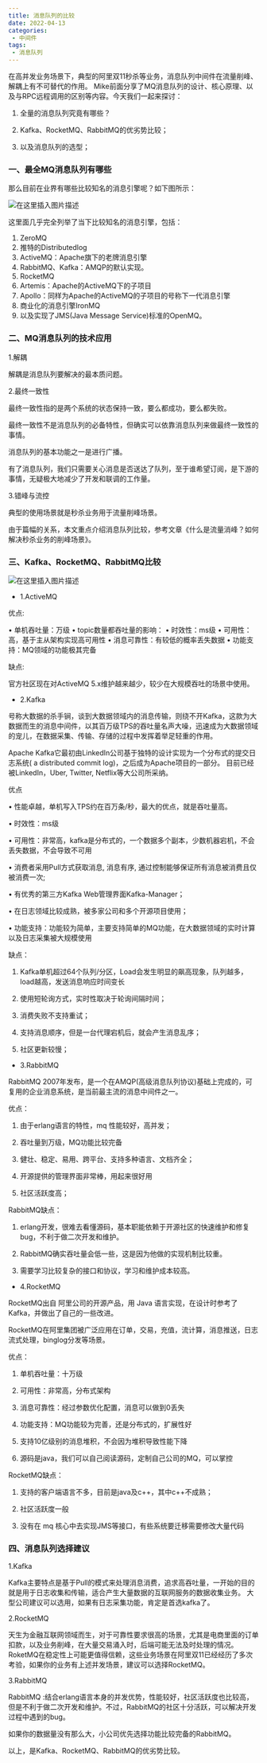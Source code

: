 ```yaml
---
title: 消息队列的比较
date: 2022-04-13
categories:
 - 中间件
tags:
 - 消息队列
---
```


在高并发业务场景下，典型的阿里双11秒杀等业务，消息队列中间件在流量削峰、解耦上有不可替代的作用。
Mike前面分享了MQ消息队列的设计、核心原理、以及与RPC远程调用的区别等内容。今天我们一起来探讨：

1. 全量的消息队列究竟有哪些？

2. Kafka、RocketMQ、RabbitMQ的优劣势比较；

3. 以及消息队列的选型；

### 一、最全MQ消息队列有哪些

那么目前在业界有哪些比较知名的消息引擎呢？如下图所示：

![在这里插入图片描述](https://img-blog.csdnimg.cn/a671ab84cd2442c68212f3e7a6ea5a84.png)

这里面几乎完全列举了当下比较知名的消息引擎，包括：

1. ZeroMQ
2. 推特的Distributedlog
3. ActiveMQ：Apache旗下的老牌消息引擎
4. RabbitMQ、Kafka：AMQP的默认实现。
5. RocketMQ
6. Artemis：Apache的ActiveMQ下的子项目
7. Apollo：同样为Apache的ActiveMQ的子项目的号称下一代消息引擎
8. 商业化的消息引擎IronMQ
9. 以及实现了JMS(Java Message Service)标准的OpenMQ。

### 二、MQ消息队列的技术应用

1.解耦

解耦是消息队列要解决的最本质问题。

2.最终一致性

最终一致性指的是两个系统的状态保持一致，要么都成功，要么都失败。

最终一致性不是消息队列的必备特性，但确实可以依靠消息队列来做最终一致性的事情。

消息队列的基本功能之一是进行广播。

有了消息队列，我们只需要关心消息是否送达了队列，至于谁希望订阅，是下游的事情，无疑极大地减少了开发和联调的工作量。

3.错峰与流控

典型的使用场景就是秒杀业务用于流量削峰场景。

由于篇幅的关系，本文重点介绍消息队列比较，参考文章《什么是流量消峰？如何解决秒杀业务的削峰场景》。

### 三、Kafka、RocketMQ、RabbitMQ比较

![在这里插入图片描述](https://img-blog.csdnimg.cn/545f521bae03428ca6b21b2936e9e0ff.png)

* 1.ActiveMQ

优点:

• 单机吞吐量：万级
• topic数量都吞吐量的影响：
• 时效性：ms级
• 可用性：高，基于主从架构实现高可用性
• 消息可靠性：有较低的概率丢失数据
• 功能支持：MQ领域的功能极其完备

缺点:

官方社区现在对ActiveMQ 5.x维护越来越少，较少在大规模吞吐的场景中使用。

* 2.Kafka

号称大数据的杀手锏，谈到大数据领域内的消息传输，则绕不开Kafka，这款为大数据而生的消息中间件，以其百万级TPS的吞吐量名声大噪，迅速成为大数据领域的宠儿，在数据采集、传输、存储的过程中发挥着举足轻重的作用。

Apache Kafka它最初由LinkedIn公司基于独特的设计实现为一个分布式的提交日志系统( a distributed commit log)，之后成为Apache项目的一部分。
目前已经被LinkedIn，Uber, Twitter, Netflix等大公司所采纳。

优点

• 性能卓越，单机写入TPS约在百万条/秒，最大的优点，就是吞吐量高。

• 时效性：ms级

• 可用性：非常高，kafka是分布式的，一个数据多个副本，少数机器宕机，不会丢失数据，不会导致不可用

• 消费者采用Pull方式获取消息, 消息有序, 通过控制能够保证所有消息被消费且仅被消费一次;

• 有优秀的第三方Kafka Web管理界面Kafka-Manager；

• 在日志领域比较成熟，被多家公司和多个开源项目使用；

• 功能支持：功能较为简单，主要支持简单的MQ功能，在大数据领域的实时计算以及日志采集被大规模使用

缺点：

1. Kafka单机超过64个队列/分区，Load会发生明显的飙高现象，队列越多，load越高，发送消息响应时间变长

2. 使用短轮询方式，实时性取决于轮询间隔时间；

3. 消费失败不支持重试；

4. 支持消息顺序，但是一台代理宕机后，就会产生消息乱序；

5. 社区更新较慢；

* 3.RabbitMQ

RabbitMQ 2007年发布，是一个在AMQP(高级消息队列协议)基础上完成的，可复用的企业消息系统，是当前最主流的消息中间件之一。

优点：

1. 由于erlang语言的特性，mq 性能较好，高并发；

2. 吞吐量到万级，MQ功能比较完备

3. 健壮、稳定、易用、跨平台、支持多种语言、文档齐全；

4. 开源提供的管理界面非常棒，用起来很好用

5. 社区活跃度高；

RabbitMQ缺点：

1. erlang开发，很难去看懂源码，基本职能依赖于开源社区的快速维护和修复bug，不利于做二次开发和维护。

2. RabbitMQ确实吞吐量会低一些，这是因为他做的实现机制比较重。

3. 需要学习比较复杂的接口和协议，学习和维护成本较高。

* 4.RocketMQ

RocketMQ出自 阿里公司的开源产品，用 Java 语言实现，在设计时参考了 Kafka，并做出了自己的一些改进。

RocketMQ在阿里集团被广泛应用在订单，交易，充值，流计算，消息推送，日志流式处理，binglog分发等场景。

优点：

1. 单机吞吐量：十万级

2. 可用性：非常高，分布式架构

3. 消息可靠性：经过参数优化配置，消息可以做到0丢失

4. 功能支持：MQ功能较为完善，还是分布式的，扩展性好

5. 支持10亿级别的消息堆积，不会因为堆积导致性能下降

6. 源码是java，我们可以自己阅读源码，定制自己公司的MQ，可以掌控

RocketMQ缺点：

1. 支持的客户端语言不多，目前是java及c++，其中c++不成熟；

2. 社区活跃度一般

3. 没有在 mq 核心中去实现JMS等接口，有些系统要迁移需要修改大量代码

### 四、消息队列选择建议

1.Kafka

Kafka主要特点是基于Pull的模式来处理消息消费，追求高吞吐量，一开始的目的就是用于日志收集和传输，适合产生大量数据的互联网服务的数据收集业务。
大型公司建议可以选用，如果有日志采集功能，肯定是首选kafka了。

2.RocketMQ

天生为金融互联网领域而生，对于可靠性要求很高的场景，尤其是电商里面的订单扣款，以及业务削峰，在大量交易涌入时，后端可能无法及时处理的情况。
RoketMQ在稳定性上可能更值得信赖，这些业务场景在阿里双11已经经历了多次考验，如果你的业务有上述并发场景，建议可以选择RocketMQ。

3.RabbitMQ

RabbitMQ :结合erlang语言本身的并发优势，性能较好，社区活跃度也比较高，但是不利于做二次开发和维护。不过，RabbitMQ的社区十分活跃，可以解决开发过程中遇到的bug。

如果你的数据量没有那么大，小公司优先选择功能比较完备的RabbitMQ。

以上，是Kafka、RocketMQ、RabbitMQ的优劣势比较。

